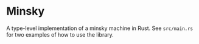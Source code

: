 # Minsky

A type-level implementation of a minsky machine in Rust. See `src/main.rs` for two examples of how
to use the library.
